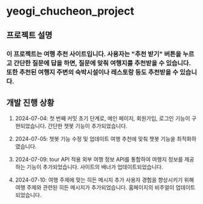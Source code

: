 # yeogi_chucheon_project

## 프로젝트 설명
### 이 프로젝트는 여행 추천 사이트입니다. 사용자는 "추천 받기" 버튼을 누르고 간단한 질문에 답을 하면, 질문에 맞춰 여행지를 추천받을 수 있습니다. 또한 추천된 여행지 주변의 숙박시설이나 레스토랑 등도 추천받을 수 있습니다.

## 개발 진행 상황

1. 2024-07-04: 첫 번째 커밋
초기 단계로, 메인 페이지, 회원가입, 로그인 기능이 구현되었습니다.
간단한 챗봇 기능이 추가되었습니다.

2. 2024-07-05: 챗봇 기능 수정 및 업데이트
여행 추천에 맞춰 챗봇 기능을 최적화하였습니다.

3. 2024-07-09: tour API 적용
외부 여행 정보 API를 통합하여 여행지 정보를 제공하는 기능이 추가되었습니다.
사이트의 배너가 업데이트되었습니다.

4. 2024-07-10: 여행 주제에 맞는 히든 메시지 추가
사용자 경험을 향상시키기 위해 여행 주제와 관련된 히든 메시지가 추가되었습니다.
홈페이지의 비주얼이 업데이트되었습니다.
